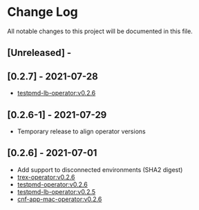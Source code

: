 # Change Log

All notable changes to this project will be documented in this file.

## [Unreleased] -

## [0.2.7] - 2021-07-28

- [testpmd-lb-operator:v0.2.6](https://github.com/rh-nfv-int/testpmd-lb-operator/blob/master/CHANGELOG.md#026---2021-07-28)

## [0.2.6-1] - 2021-07-29

- Temporary release to align operator versions
## [0.2.6] - 2021-07-01

- Add support to disconnected environments (SHA2 digest)
- [trex-operator:v0.2.6](https://github.com/rh-nfv-int/trex-operator/blob/master/CHANGELOG.md#026---2021-06-29)
- [testpmd-operator:v0.2.6](https://github.com/rh-nfv-int/testpmd-operator/blob/master/CHANGELOG.md#026---2021-06-21)
- [testpmd-lb-operator:v0.2.5](https://github.com/rh-nfv-int/testpmd-lb-operator/blob/master/CHANGELOG.md#025---2021-06-29)
- [cnf-app-mac-operator:v0.2.6](https://github.com/rh-nfv-int/cnf-app-mac-operator/blob/master/CHANGELOG.md#026---2021-07-01)
